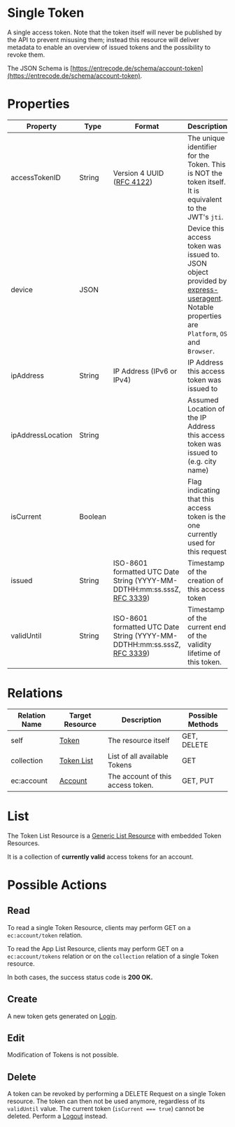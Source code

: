 # Single Token

A single access token.
Note that the token itself will never be published by the API to prevent misusing them; instead this resource will deliver metadata to enable an overview of issued tokens and the possibility to revoke them.

The JSON Schema is [https://entrecode.de/schema/account-token](https://entrecode.de/schema/account-token).

# Properties

| Property | Type | Format | Description | Writable |
|----------|------|--------|-------------|----------|
| accessTokenID | String | Version 4 UUID ([RFC 4122](http://tools.ietf.org/html/rfc4122))| The unique identifier for the Token. This is NOT the token itself. It is equivalent to the JWT's `jti`. | No. Gets generated on creation. |
|device      |JSON||Device this access token was issued to. JSON object provided by [express-useragent](https://github.com/biggora/express-useragent#or-manual-setup-in-project-configenvironmentjs). Notable properties are `Platform`, `OS` and `Browser`.| No |
|ipAddress   | String | IP Address (IPv6 or IPv4)  |IP Address this access token was issued to | No |
|ipAddressLocation|String||Assumed Location of the IP Address this access token was issued to (e.g. city name) | No |
|isCurrent     |Boolean||Flag indicating that this access token is the one currently used for this request| No |
| issued | String| ISO-8601 formatted UTC Date String (YYYY-MM-DDTHH:mm:ss.sssZ, [RFC 3339](http://tools.ietf.org/html/rfc3339))| Timestamp of the creation of this access token| No |
| validUntil | String| ISO-8601 formatted UTC Date String (YYYY-MM-DDTHH:mm:ss.sssZ, [RFC 3339](http://tools.ietf.org/html/rfc3339))| Timestamp of the current end of the validity lifetime of this token.| No |

# Relations

| Relation Name | Target Resource | Description |Possible Methods |
|---------------|-----------------|-------------|-----------------|
| self          | [Token](#)| The resource itself | GET, DELETE |
| collection    | [Token List](#list)| List of all available Tokens | GET|
| ec:account   | [Account](./account) |The account of this access token.|GET, PUT|

# List

The Token List Resource is a [Generic List Resource](/#generic-list-resources) with embedded Token Resources.

It is a collection of **currently valid** access tokens for an account.

# Possible Actions

## Read

To read a single Token Resource, clients may perform GET on a `ec:account/token` relation.

To read the App List Resource, clients may perform GET on a `ec:account/tokens` relation or on the `collection` relation of a single Token resource.

In both cases, the success status code is **200 OK.**

## Create

A new token gets generated on [Login](./auth/#login).

## Edit

Modification of Tokens is not possible.

## Delete

A token can be revoked by performing a DELETE Request on a single Token resource. The token can then not be used anymore, regardless of its `validUntil` value. 
The current token (`isCurrent === true`) cannot be deleted. Perform a [Logout](./auth/#logout) instead.

